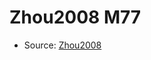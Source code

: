 <a name="material" />

# Zhou2008 M77
<script type="application/ld+json">
  {
    "@context": "https://schema.org/",
    "@type": "ChemicalSubstance",
    "http://purl.org/dc/terms/conformsTo":
      {
        "@type": "CreativeWork",
        "@id": "https://bioschemas.org/profiles/ChemicalSubstance/0.4-RELEASE/"
      },
    "@id": "https://egonw.github.io/nanowiki/nanowiki289.html#material",
    "name": "Zhou2008 M77",
    "sameAs": "http://127.0.0.1/mediawiki/index.php/Special:URIResolver/Zhou2008_M77"
  }
</script>


* Source: [Zhou2008](Zhou2008.md)
